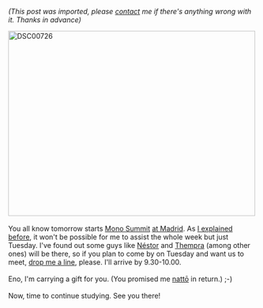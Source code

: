 *(This post was imported, please [contact](/#/contact) me if there's anything wrong with it. Thanks in advance)*

<a href="http://www.flickr.com/photos/marcoscobena/138382585/" title="DSC00726 por Marcos Cobeña, en Flickr"><img src="http://farm1.static.flickr.com/47/138382585_68124af810.jpg" alt="DSC00726" height="375" width="500" /></a><br /><br />You all know tomorrow starts <a href="http://www.mono-project.com/MonoSummit2007">Mono Summit</a> <a href="http://maps.google.com/maps?f=q&amp;hl=en&amp;geocode=&amp;time=&amp;date=&amp;ttype=&amp;q=+c%2F+Tribulete,+14,+Madrid&amp;sll=37.0625,-95.677068&amp;sspn=30.406222,63.896484&amp;ie=UTF8&amp;ll=40.408317,-3.70295&amp;spn=0.007124,0.0156&amp;z=16&amp;iwloc=addr&amp;om=1">at Madrid</a>. As <a href="http://straybirds130.blogspot.com/2007/11/to-be-there-or-not-to-be.html">I explained before</a>, it won't be possible for me to assist the whole week but just Tuesday. I've found out some guys like <a href="http://nestor.babuine.net/?p=29">Néstor</a> and <a href="http://geeks.ms/blogs/thempra/archive/2007/11/14/mono-summit-2007-en-madrid.aspx">Thempra</a> (among other ones) will be there, so if you plan to come by on Tuesday and want us to meet, <a href="mailto:contact%20at%20youcannoteatbits%20dot%20org">drop me a line</a>, please. I'll arrive by 9.30-10.00.<br /><br />Eno, I'm carrying a gift for you. (You promised me <a href="http://en.wikipedia.org/wiki/Natt%C5%8D">nattō</a> in return.)  ;-)<br /><br />Now, time to continue studying. See you there!